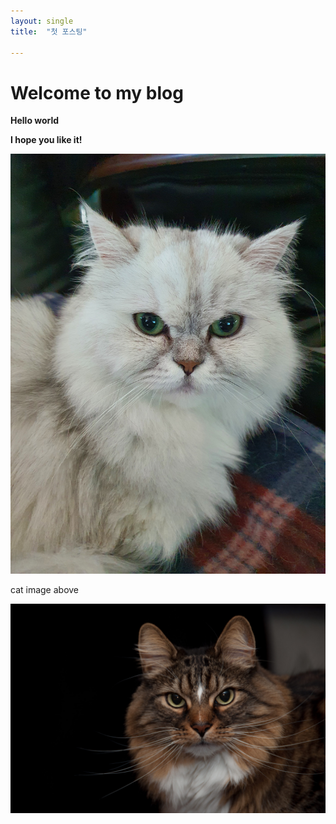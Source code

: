 ```yaml
---
layout: single
title:  "첫 포스팅"

---
```


# Welcome to my blog

**Hello world**

**I hope you like it!**

![b15e52a84348cb237ae4038d7ab56a5eb805e715.jpg](../images/2022-12-28-first/82b47d36c26232715a84ab7e6294abbf0a8a82d7.jpg)

cat image above

![f928746926a5c5514a36491dbf5fe1dd9f140b36.jpeg](../images/2022-12-28-first/f7d3a383089e85d099fdc1f0b330c4fec8d53530.jpeg)
